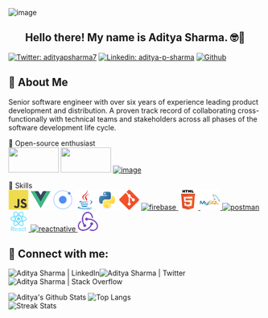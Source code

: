 ![image](https://github.com/adityasharma7/adityasharma7/assets/15027245/11541727-8a36-4164-9762-e8097eb0c92a)



<h2 align="center">Hello there! My name is Aditya Sharma. 🤓🙏</h2>  

[![Twitter: adityapsharma7](https://img.shields.io/twitter/follow/adityapsharma7?style=social)](https://twitter.com/adityapsharma7)
[![Linkedin: aditya-p-sharma](https://img.shields.io/badge/-aditya--p--sharma-blue?style=flat-square&logo=Linkedin&logoColor=white&link=https://www.linkedin.com/in/aditya-p-sharma/)](https://www.linkedin.com/in/aditya-p-sharma/)
[![Github](https://img.shields.io/github/followers/adityasharma7?label=Follow&style=social)](https://github.com/adityasharma7)  

## 👔  About Me

Senior software engineer with over six years of experience leading product development and distribution. A proven track record of collaborating cross-functionally with technical teams and stakeholders across all phases of the software development life cycle.

🚀 Open-source enthusiast  
<a href="https://ofbiz.apache.org/" target="_blank"><img src = "https://ofbiz.apache.org/images/ofbiz_logo.png" width="100" height="50"></a>
<a href="https://vuestorefront.io/" target="_blank"><img src = "https://images.contentstack.io/v3/assets/blt189c1df68c6b48d7/blte44e5d5da716daba/624be65852b58c08a42de740/vsf_logo.svg?auto=webp&height=40" width="100" height="50"></a>
<a href="https://roller.apache.org/"><img alt="image" src="https://www.apache.org/logos/res/roller/roller_highres.png" width="100" height="50"></a>


💪 Skills   
<a href="https://developer.mozilla.org/en-US/docs/Web/JavaScript" target="_blank"><img src = "https://raw.githubusercontent.com/devicons/devicon/master/icons/javascript/javascript-original.svg" width="40" height="40"></a>
<img src = "https://raw.githubusercontent.com/devicons/devicon/master/icons/vuejs/vuejs-original.svg" width="40" height="40"> 
<img src = "https://raw.githubusercontent.com/devicons/devicon/master/icons/ionic/ionic-original.svg" width="40" height="40"> 
<img src = "https://raw.githubusercontent.com/devicons/devicon/master/icons/java/java-original.svg" width="40" height="40"> <img src = "https://raw.githubusercontent.com/devicons/devicon/master/icons/python/python-original.svg" width="40" height="40"> <a href="https://git-scm.com/" target="_blank"><img src = "https://raw.githubusercontent.com/devicons/devicon/master/icons/git/git-original.svg" width="40" height="40"></a> 
<a href="https://firebase.google.com/" target="_blank"> <img src="https://www.vectorlogo.zone/logos/firebase/firebase-icon.svg" alt="firebase" width="40" height="40"/> </a>
<a href="https://www.w3.org/html/" target="_blank"> <img src="https://raw.githubusercontent.com/devicons/devicon/master/icons/html5/html5-original-wordmark.svg" alt="html5" width="40" height="40"/> </a><a href="https://www.mysql.com/" target="_blank"> <img src="https://raw.githubusercontent.com/devicons/devicon/master/icons/mysql/mysql-original-wordmark.svg" alt="mysql" width="40" height="40"/>
<a href="https://postman.com" target="_blank"> <img src="https://www.vectorlogo.zone/logos/getpostman/getpostman-icon.svg" alt="postman" width="40" height="40"/> </a> <a href="https://reactjs.org/" target="_blank"> <img src="https://raw.githubusercontent.com/devicons/devicon/master/icons/react/react-original-wordmark.svg" alt="react" width="40" height="40"/> </a> <a href="https://reactnative.dev/" target="_blank"> <img src="https://reactnative.dev/img/header_logo.svg" alt="reactnative" width="40" height="40"/> </a> <a href="https://redux.js.org" target="_blank"> <img src="https://raw.githubusercontent.com/devicons/devicon/master/icons/redux/redux-original.svg" alt="redux" width="40" height="40"/> </a>



## 🤝 Connect with me:

<a href="https://www.linkedin.com/in/aditya-p-sharma/" target="_blank"><img align="left" src="https://img.shields.io/badge/LinkedIn-0077B5?style=for-the-badge&logo=linkedin&logoColor=white" alt="Aditya Sharma | LinkedIn"/></a>
<a href="https://twitter.com/adityapsharma7" target="_blank"><img align="left" src="https://img.shields.io/badge/Twitter-1DA1F2?style=for-the-badge&logo=twitter&logoColor=white" alt="Aditya Sharma | Twitter"/></a>
<a href="https://stackoverflow.com/users/7130371/aditya-sharma" target="_blank"><img align="left" src="https://img.shields.io/badge/Stack_Overflow-FE7A16?style=for-the-badge&logo=stack-overflow&logoColor=white" alt="Aditya Sharma | Stack Overflow"/></a>  
<br/>

![Aditya's Github Stats](https://github-readme-stats.vercel.app/api?username=adityasharma7&show_icons=true) ![Top Langs](https://github-readme-stats.vercel.app/api/top-langs/?username=adityasharma7)  
<img width="49%" alt="Streak Stats" src="https://github-readme-streak-stats.herokuapp.com/?user=adityasharma7"/>
